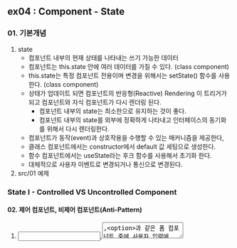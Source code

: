 ## ex04 : Component - State

### 01. 기본개념

1. state
   - 컴포넌트 내부의 현재 상태를 나타내는 쓰기 가능한 데이터
   - 컴포넌트는 this.state 안에 여러 데이터를 가질 수 있다. (class component)
   - this.state는 특정 컴포넌트 전용이며 변경을 위해서는 setState() 함수를 사용한다. (class component)
   - 상태가 업데이트 되면 컴포넌트의 반응형(Reactive) Rendering 이 트리거가 되고 컴포넌트와 자식 컴포넌트가 다시 렌더링 된다.
     - 컴포넌트 내부의 state는 최소한으로 유지하는 것이 좋다.
     - 컴포넌트 내부의 state를 외부에 정확하게 나타내고 인터페이스의 동기화를 위해서 다시 렌더링한다.
   - 컴포넌트가 동작(event)과 상호작용을 수행할 수 있는 매커니즘을 제공한다,
   - 클래스 컴포넌트에서는 constructor에서 default 값 세팅으로 생성한다.
   - 함수 컴포넌트에서는 useState라는 후크 함수를 사용해서 초기화 한다.
   - 대체적으로 사용자 이벤트로 변경되거나 통신으로 변경된다.
2. src/01 예제

### State I - Controlled VS Uncontrolled Component

#### 02. 제어 컴포넌트, 비제어 컴포넌트(Anti-Pattern)

1. <input>,<textarea>,<option>과 같은 폼 컴포넌트 중에 사용자 입력에 따라 state값이 변경되고 렌더링 하는 컴포넌트를 제어(Controlled) 컴포넌트라고 한다.
2. 폼 컴포넌트가 반드시 제어 컴포넌트로 작성해야 하는 것은 아니다. 상태를 제어하지 않는 비제어(Uncontrolled) 컴포넌트로도 만들 수 있다.(Anti-Pattern)
3. 폼 컴포넌트를 제어 컴포넌트로 만드는 것은 조금 복잡해 보이지만 다음과 같은 장점이 있다.
   - 컴포넌트의 인터페이스를 외부에서 직접 변경할 수 없고 내부의 상태 변경으로 가능하다는 리액트의 컴포넌트 작성 원칙을 준수할 수 있다.
   - 사용자 입력 값에 대한 validation을 할 수 있다.
4. 예제
   - src/02 : 제어 컴포넌트
   - src/03 : 비제어 컴포넌트

### State II - Stateful and Pure Component

#### 03. 상태(Stateful) 컴포넌트 vs 순수(Pure, Dumb) 컴포넌트

1. Stateful Component

   - 상태(state)를 관리하는 컴포넌트
   - 보통 상태를 관리하는 컴포넌트는 컴포넌트 계층에서 상위에 있다.
   - 상태 컴포넌트는 순수 컴포넌트를 하나 이상 래핑할 수 있다.

2. Pure Component

   - 상태 관리없이 속성(props)로 화면만 렌더링 하는 컴포넌트다.
   - 재사용이 용이, 테스트하기도 좋다.

3. 애플리케이션의 컴포넌트들은 상태 컴포넌트와 순수 컴포넌트로 분리하여 만드는 것이 좋다.

4. 어떤 컴포넌트가 상태 컴포넌트인가요?

   - 상태를 기반으로 렌더링 하는 컴포넌트
   - 많은 하위 컴포넌트를 가지고 있는 공통(하나)의 상위 컴포넌트
   - 컴포넌트 hierarchy에서 상위에 있고 상태를 가져야만 하는 컴포넌트
   - 못찾겠으면, 상태를 관리하는 컴포넌트를 만들고 하위(pure) 컴포넌트를 래핑한다.

5. 예제(emaillist) : src/04

### State III - Date flow (Data Flow: Bottom - Up)

#### 04. Data Flow (Bottom-Up)

1. 리액트 애플리케이션에서의 데이터는 컴포넌트 계층 상위 -> 하위 (Top-Down)로 props 전달이 기본 data flow 매커니즘이다.
2. 하지만, 거의 모든 애플리케이션에서는 하위 -> 상위 (Bottom-Up)로 데이터를 전달해야 하는 경우가 반드시 있다.
3. 예제 (emaillist) : src/04 : props로 전달한 callback 함수를 사용하는 방법

### Run Examples

```bash
$ npm run debug src={no}
```

npm i --save node-sass
